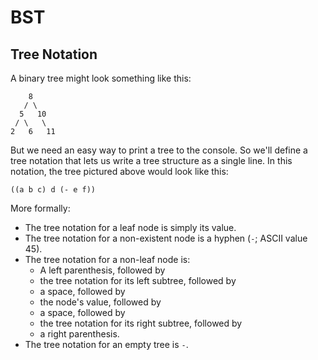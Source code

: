 # BST

## Tree Notation
A binary tree might look something like this:
```
    8
   / \
  5   10
 / \   \
2   6   11
```
But we need an easy way to print a tree to the console. So we'll define a tree
notation that lets us write a tree structure as a single line. In this notation,
the tree pictured above would look like this:
```
((a b c) d (- e f))
```
More formally:
- The tree notation for a leaf node is simply its value.
- The tree notation for a non-existent node is a hyphen (`-`; ASCII value 45).
- The tree notation for a non-leaf node is:
  - A left parenthesis, followed by
  - the tree notation for its left subtree, followed by
  - a space, followed by
  - the node's value, followed by
  - a space, followed by
  - the tree notation for its right subtree, followed by
  - a right parenthesis.
- The tree notation for an empty tree is `-`.
